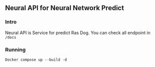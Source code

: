 ## Neural API for Neural Network Predict

### Intro
Neural API is Service for predict Ras Dog. 
You can check all endpoint in  `/docs`


### Running
```
Docker compose up --build -d
```
